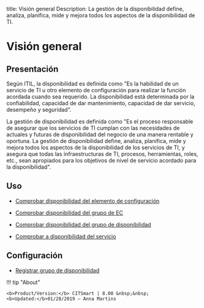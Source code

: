 title: Visión general
Description: La gestión de la disponibilidad define, analiza, planifica, mide y mejora todos los aspectos de la disponibilidad de TI.
# Visión general


Presentación
------

Según ITIL, la disponibilidad es definida como "Es la habilidad de un servicio
de TI u otro elemento de configuración para realizar la función acordada cuando
sea requerido. La disponibilidad está determinada por la confiabilidad,
capacidad de dar mantenimiento, capacidad de dar servicio, desempeño y
seguridad".

La gestión de disponibilidad es definida como "Es el proceso responsable de
asegurar que los servicios de TI cumplan con las necesidades de actuales y
futuras de disponibilidad del negocio de una manera rentable y oportuna. La
gestión de disponibilidad define, analiza, planifica, mide y mejora todos los
aspectos de la disponibilidad de los servicios de TI, y asegura que todas las
infraestructuras de TI, procesos, herramientas, roles, etc., sean apropiados
para los objetivos de nivel de servicio acordado para la disponibilidad".

Uso
-------


- [Comprobar disponibilidad del elemento de configuración](/es-es/citsmart-platform-9/processes/availability/use/configuration-item-availability.html)

- [Comprobar disponibilidad del grupo de EC](/es-es/citsmart-platform-9/processes/availability/use/CI-group-availability.html)

- [Comprobar disponibilidad del grupo de disponibilidad](/es-es/citsmart-platform-9/processes/availability/use/availability-group.html)

- [Comprobar a disponibilidad del servicio](/es-es/citsmart-platform-9/processes/availability/use/service-availability.html)


Configuración
-----------------


- [Registrar grupo de disponibilidad](/es-es/citsmart-platform-9/processes/availability/configuration/register-availability-group.html)

!!! tip "About"

    <b>Product/Version:</b> CITSmart | 8.00 &nbsp;&nbsp;
    <b>Updated:</b>01/28/2019 – Anna Martins
